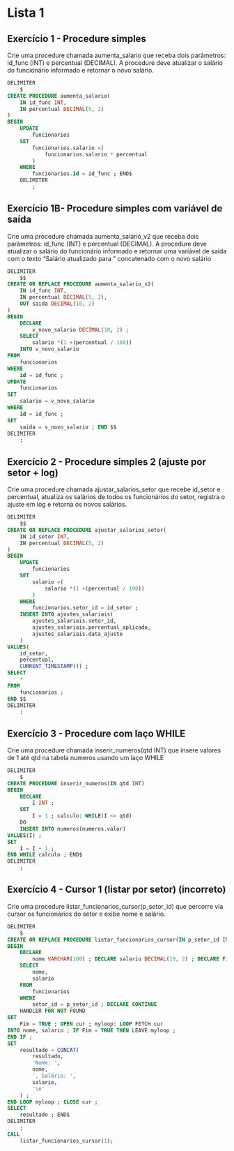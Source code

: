 # Lista 1

## Exercício 1 - Procedure simples

Crie uma procedure chamada aumenta_salario que receba dois parâmetros: id_func (INT) e percentual (DECIMAL). A procedure deve atualizar o salário do funcionário informado e retornar o novo salário.

```sql
DELIMITER
    $
CREATE PROCEDURE aumenta_salario(
    IN id_func INT,
    IN percentual DECIMAL(5, 2)
)
BEGIN
    UPDATE
        funcionarios
    SET
        funcionarios.salario =(
            funcionarios.salario * percentual
        )
    WHERE
        funcionarios.id = id_func ; END$
    DELIMITER
        ;
```

## Exercício 1B- Procedure simples com variável de saída

Crie uma procedure chamada aumenta_salario_v2 que receba dois parâmetros: id_func (INT) e percentual (DECIMAL). A procedure deve atualizar o salário do funcionário informado e retornar uma variável de saída com o texto “Salário atualizado para ” concatenado com o novo salário

```sql
DELIMITER
    $$
CREATE OR REPLACE PROCEDURE aumenta_salario_v2(
    IN id_func INT,
    IN percentual DECIMAL(5, 2),
    OUT saida DECIMAL(10, 2)
)
BEGIN
    DECLARE
        v_novo_salario DECIMAL(10, 2) ;
    SELECT
        salario *(1 +(percentual / 100))
    INTO v_novo_salario
FROM
    funcionarios
WHERE
    id = id_func ;
UPDATE
    funcionarios
SET
    salario = v_novo_salario
WHERE
    id = id_func ;
SET
    saida = v_novo_salario ; END $$
DELIMITER
    ;
```

## Exercício 2 - Procedure simples 2 (ajuste por setor + log)

Crie uma procedure chamada ajustar_salarios_setor que recebe id_setor e percentual, atualiza os salários de todos os funcionários do setor, registra o ajuste em log e retorna os novos salários.

```sql
DELIMITER
    $$
CREATE OR REPLACE PROCEDURE ajustar_salarios_setor(
    IN id_setor INT,
    IN percentual DECIMAL(5, 2)
)
BEGIN
    UPDATE
        funcionarios
    SET
        salario =(
            salario *(1 +(percentual / 100))
        )
    WHERE
        funcionarios.setor_id = id_setor ;
    INSERT INTO ajustes_salariais(
        ajustes_salariais.setor_id,
        ajustes_salariais.percentual_aplicado,
        ajustes_salariais.data_ajuste
    )
VALUES(
    id_setor,
    percentual,
    CURRENT_TIMESTAMP()) ;
SELECT
    *
FROM
    funcionarios ;
END $$
DELIMITER
    ;
```

## Exercício 3 - Procedure com laço WHILE

Crie uma procedure chamada inserir_numeros(qtd INT) que insere valores de 1 até qtd na tabela numeros usando um laço WHILE

```sql
DELIMITER
    $
CREATE PROCEDURE inserir_numeros(IN qtd INT)
BEGIN
    DECLARE
        I INT ;
    SET
        I = 1 ; calculo: WHILE(I <= qtd)
    DO
    INSERT INTO numeros(numeros.valor)
VALUES(I) ;
SET
    I = I + 1 ;
END WHILE calculo ; END$
DELIMITER
    ;
```

## Exercício 4 - Cursor 1 (listar por setor) (incorreto)

Crie uma procedure listar_funcionarios_cursor(p_setor_id) que percorre via cursor os funcionários do setor e exibe nome e salário.

```sql
DELIMITER
    $
CREATE OR REPLACE PROCEDURE listar_funcionarios_cursor(IN p_setor_id INT)
BEGIN
    DECLARE
        nome VARCHAR(100) ; DECLARE salario DECIMAL(10, 2) ; DECLARE Fim INT DEFAULT FALSE ; DECLARE resultado TEXT DEFAULT '' ; DECLARE cur CURSOR FOR
    SELECT
        nome,
        salario
    FROM
        funcionarios
    WHERE
        setor_id = p_setor_id ; DECLARE CONTINUE
    HANDLER FOR NOT FOUND
SET
    Fim = TRUE ; OPEN cur ; myloop: LOOP FETCH cur
INTO nome, salario ; IF Fim = TRUE THEN LEAVE myloop ;
END IF ;
SET
    resultado = CONCAT(
        resultado,
        'Nome: ',
        nome,
        ', Salário: ',
        salario,
        '\n'
    ) ;
END LOOP myloop ; CLOSE cur ;
SELECT
    resultado ; END$
DELIMITER
    ;
CALL
    listar_funcionarios_cursor(1);
```
